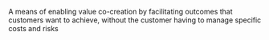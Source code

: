 A means of enabling value co-creation by facilitating outcomes that customers want to achieve, without the customer having to manage specific costs and risks